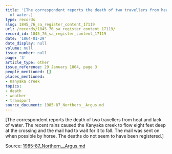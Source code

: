 ```yaml
---
title: '[The correspondent reports the death of two travellers from heat and lack
  of water.]'
type: records
slug: 1845_76_sa_register_content_17119
url: /records/1845_76_sa_register_content_17119/
record_id: 1845_76_sa_register_content_17119
date: '1864-01-29'
date_display: null
volume: null
issue_number: null
page: '3'
article_type: other
issue_reference: 29 January 1864, page 3
people_mentioned: []
places_mentioned:
- Kanyaka creek
topics:
- death
- weather
- transport
source_document: 1985-87_Northern__Argus.md
---
```


[The correspondent reports the death of two travellers from heat and lack of water.  The recent rains caused the Kanyaka creek to flow eight feet deep at the crossing and the mail had to wait for it to fall.  The mail was sent on when possible by horse.  The deaths do not seem to have been registered.]

Source: [1985-87_Northern__Argus.md](/downloads/markdown/1985-87_Northern__Argus.md)
